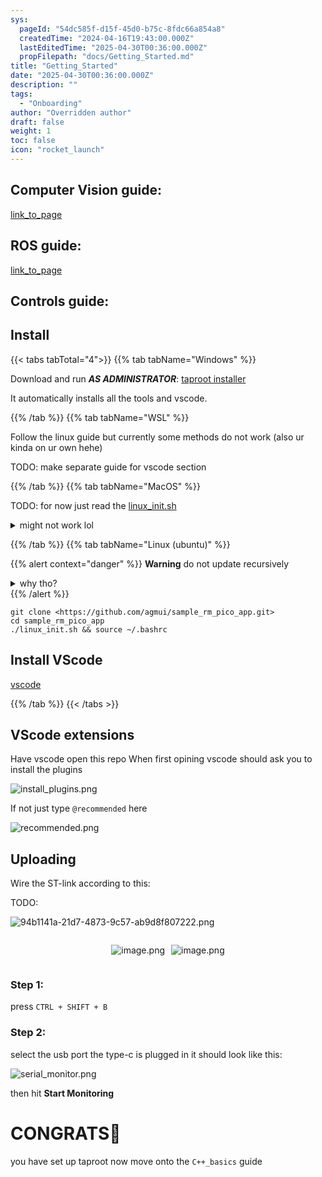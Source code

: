 ```yaml
---
sys:
  pageId: "54dc585f-d15f-45d0-b75c-8fdc66a854a8"
  createdTime: "2024-04-16T19:43:00.000Z"
  lastEditedTime: "2025-04-30T00:36:00.000Z"
  propFilepath: "docs/Getting_Started.md"
title: "Getting_Started"
date: "2025-04-30T00:36:00.000Z"
description: ""
tags:
  - "Onboarding"
author: "Overridden author"
draft: false
weight: 1
toc: false
icon: "rocket_launch"
---
```


## Computer Vision guide:

[link_to_page](86d45bc0-388b-4d26-8848-44f255f73d0e)

## ROS guide:

[link_to_page](3c76c1de-ec8f-46d6-8b0a-294005edc2d5)

## Controls guide:

## Install

{{< tabs tabTotal="4">}}
{{% tab tabName="Windows" %}}

Download and run _**AS ADMINISTRATOR**_: [taproot installer](https://github.com/Thornbots/TeachingFreshies/releases/tag/1.0)

It automatically installs all the tools and vscode.

{{% /tab %}}
{{% tab tabName="WSL" %}}

Follow the linux guide but currently some methods do not work (also ur kinda on ur own hehe)

TODO: make separate guide for vscode section

{{% /tab %}}
{{% tab tabName="MacOS" %}}

TODO: for now just read the [linux_init.sh](https://github.com/agmui/sample_rm_pico_app/blob/main/linux_init.sh)

<details>
<summary>might not work lol</summary>

`brew install libusb pkg-config`

Next install: [vscode](https://code.visualstudio.com/Download)

</details>

{{% /tab %}}
{{% tab tabName="Linux (ubuntu)" %}}

{{% alert context="danger" %}}
**Warning** do not update recursively
<details>
<summary>why tho?</summary>
There are some submodules that may go on for a while (like tinyusb) and I highly
recommend you don't need to get them.
If you want to see what submodules I update just look in `linux_init.sh`
</details>
{{% /alert %}}

```shell
git clone <https://github.com/agmui/sample_rm_pico_app.git>
cd sample_rm_pico_app
./linux_init.sh && source ~/.bashrc
```

## Install VScode

[vscode](https://code.visualstudio.com/Download)

{{% /tab %}}
{{< /tabs >}}

## VScode extensions

Have vscode open this repo
When first opining vscode should ask you to install the plugins

![install_plugins.png](https://prod-files-secure.s3.us-west-2.amazonaws.com/d518164a-d88e-44d1-a4ee-3adb3bd8bce0/89bd30f0-1825-4e77-867b-0a41ce370880/install_plugins.png?X-Amz-Algorithm=AWS4-HMAC-SHA256&X-Amz-Content-Sha256=UNSIGNED-PAYLOAD&X-Amz-Credential=ASIAZI2LB466TURIJ47H%2F20250813%2Fus-west-2%2Fs3%2Faws4_request&X-Amz-Date=20250813T181318Z&X-Amz-Expires=3600&X-Amz-Security-Token=IQoJb3JpZ2luX2VjEOr%2F%2F%2F%2F%2F%2F%2F%2F%2F%2FwEaCXVzLXdlc3QtMiJHMEUCIFV9dHn2UwwMFDoV8oqKGJ%2BIaquoYMwkP0fECQ4pI4u3AiEAwjdxCXElx0zNwlATgpZm4PiHK1L%2FvPZblIbjHGd6oAMq%2FwMIMxAAGgw2Mzc0MjMxODM4MDUiDBE9GCphVgGnOoSVXSrcA%2FHPM%2BFsZkQwPQNnPkk%2BF2btaVfRaoasjcnd4rQ17Ode769XUoSqYgBUAmCS8Odqodtkbncj6iDIpi9ilVa0msvSqBrvW07XTgUxUKjeN%2FqNtPY9Dmw5geWB1sM7kbGtVKIs8b7%2FkLnt2WMZBGqBADBpkxBYlaatCJ%2FN260ljXstS55ve7SPphlFzzsehUoCSJLfM8XzaejXRb4otXsdnKOKcqPxIzv1yjhNgnKyuVWNvTzFimXHjqDvMY6xk6o9VhVg8LOsiimtUPvoForrzTKLzGrubjOmJ%2FrZsH2nsfsaqE%2FcJjIWGoZSKvovGbSQ5Z4mDtGPNvUyeuWxjE9tZME8hHLPRhpc3XK1xXykm1206Y2utjfQQXpahMdUsslZLDOW%2BhXKglWk2e4O78dqPgPJ%2FvdZm5pTt%2BuJjDqpyeUqX7UcnPKdO8DWmh40vFH3EqxP3%2B7FkAlsdj67MGiYWlBJsPKvAtgUYZQQqYWDkREdQWr5n5OcnUnfaqYtZGMAy6yR3q%2FjChVWPh6Tr7ulJH6fg3Ko2QeDxTCjnUe1dgRPc0ZRGF%2F2owtQh9YqK3a47hucQS6ZEfOP8zD63mRhap2sO7yjtncQMs%2Bka2EUYP3DkPqwXlwblcXeEogSMJyg88QGOqUB7hs%2FPT2NbfO8a0NrGRBck3U8RQGKd8WHpQ9fMpV7xaZng8bLPu6kfcCA6RSqDJ49K1E0pz%2Bs%2FXG%2Fs1SmD1xu5rYFoyg9ZzHcSLwvDGwcBHYtjHtwLT7f5fl0095r%2BgVUrwcKey6QRZJ7jZJO8sPkujldssIefQ3mtZtk6xjSKpld4jdVN%2BNFyn6Y07Fgt7cEkIxssoGKEqyR1tKn59v5qdqSuNzc&X-Amz-Signature=7be72fa0b96c4e3db41042c21ecb529d682c65e400884e77dd6a444341cf5a59&X-Amz-SignedHeaders=host&x-amz-checksum-mode=ENABLED&x-id=GetObject)

If not just type `@recommended` here  

![recommended.png](https://prod-files-secure.s3.us-west-2.amazonaws.com/d518164a-d88e-44d1-a4ee-3adb3bd8bce0/61e661e9-5d85-4dfc-be0d-8d2097a5e793/recommended.png?X-Amz-Algorithm=AWS4-HMAC-SHA256&X-Amz-Content-Sha256=UNSIGNED-PAYLOAD&X-Amz-Credential=ASIAZI2LB466TURIJ47H%2F20250813%2Fus-west-2%2Fs3%2Faws4_request&X-Amz-Date=20250813T181318Z&X-Amz-Expires=3600&X-Amz-Security-Token=IQoJb3JpZ2luX2VjEOr%2F%2F%2F%2F%2F%2F%2F%2F%2F%2FwEaCXVzLXdlc3QtMiJHMEUCIFV9dHn2UwwMFDoV8oqKGJ%2BIaquoYMwkP0fECQ4pI4u3AiEAwjdxCXElx0zNwlATgpZm4PiHK1L%2FvPZblIbjHGd6oAMq%2FwMIMxAAGgw2Mzc0MjMxODM4MDUiDBE9GCphVgGnOoSVXSrcA%2FHPM%2BFsZkQwPQNnPkk%2BF2btaVfRaoasjcnd4rQ17Ode769XUoSqYgBUAmCS8Odqodtkbncj6iDIpi9ilVa0msvSqBrvW07XTgUxUKjeN%2FqNtPY9Dmw5geWB1sM7kbGtVKIs8b7%2FkLnt2WMZBGqBADBpkxBYlaatCJ%2FN260ljXstS55ve7SPphlFzzsehUoCSJLfM8XzaejXRb4otXsdnKOKcqPxIzv1yjhNgnKyuVWNvTzFimXHjqDvMY6xk6o9VhVg8LOsiimtUPvoForrzTKLzGrubjOmJ%2FrZsH2nsfsaqE%2FcJjIWGoZSKvovGbSQ5Z4mDtGPNvUyeuWxjE9tZME8hHLPRhpc3XK1xXykm1206Y2utjfQQXpahMdUsslZLDOW%2BhXKglWk2e4O78dqPgPJ%2FvdZm5pTt%2BuJjDqpyeUqX7UcnPKdO8DWmh40vFH3EqxP3%2B7FkAlsdj67MGiYWlBJsPKvAtgUYZQQqYWDkREdQWr5n5OcnUnfaqYtZGMAy6yR3q%2FjChVWPh6Tr7ulJH6fg3Ko2QeDxTCjnUe1dgRPc0ZRGF%2F2owtQh9YqK3a47hucQS6ZEfOP8zD63mRhap2sO7yjtncQMs%2Bka2EUYP3DkPqwXlwblcXeEogSMJyg88QGOqUB7hs%2FPT2NbfO8a0NrGRBck3U8RQGKd8WHpQ9fMpV7xaZng8bLPu6kfcCA6RSqDJ49K1E0pz%2Bs%2FXG%2Fs1SmD1xu5rYFoyg9ZzHcSLwvDGwcBHYtjHtwLT7f5fl0095r%2BgVUrwcKey6QRZJ7jZJO8sPkujldssIefQ3mtZtk6xjSKpld4jdVN%2BNFyn6Y07Fgt7cEkIxssoGKEqyR1tKn59v5qdqSuNzc&X-Amz-Signature=29ab1fa124a65a7388ffb4f765e756f7acf7b8ac9ccaa23af79f03e4832d1348&X-Amz-SignedHeaders=host&x-amz-checksum-mode=ENABLED&x-id=GetObject)

## Uploading

Wire the ST-link according to this:

TODO:

![94b1141a-21d7-4873-9c57-ab9d8f807222.png](https://prod-files-secure.s3.us-west-2.amazonaws.com/d518164a-d88e-44d1-a4ee-3adb3bd8bce0/e5fad17d-ab82-4300-9f4c-505ab4b1202c/94b1141a-21d7-4873-9c57-ab9d8f807222.png?X-Amz-Algorithm=AWS4-HMAC-SHA256&X-Amz-Content-Sha256=UNSIGNED-PAYLOAD&X-Amz-Credential=ASIAZI2LB466TURIJ47H%2F20250813%2Fus-west-2%2Fs3%2Faws4_request&X-Amz-Date=20250813T181318Z&X-Amz-Expires=3600&X-Amz-Security-Token=IQoJb3JpZ2luX2VjEOr%2F%2F%2F%2F%2F%2F%2F%2F%2F%2FwEaCXVzLXdlc3QtMiJHMEUCIFV9dHn2UwwMFDoV8oqKGJ%2BIaquoYMwkP0fECQ4pI4u3AiEAwjdxCXElx0zNwlATgpZm4PiHK1L%2FvPZblIbjHGd6oAMq%2FwMIMxAAGgw2Mzc0MjMxODM4MDUiDBE9GCphVgGnOoSVXSrcA%2FHPM%2BFsZkQwPQNnPkk%2BF2btaVfRaoasjcnd4rQ17Ode769XUoSqYgBUAmCS8Odqodtkbncj6iDIpi9ilVa0msvSqBrvW07XTgUxUKjeN%2FqNtPY9Dmw5geWB1sM7kbGtVKIs8b7%2FkLnt2WMZBGqBADBpkxBYlaatCJ%2FN260ljXstS55ve7SPphlFzzsehUoCSJLfM8XzaejXRb4otXsdnKOKcqPxIzv1yjhNgnKyuVWNvTzFimXHjqDvMY6xk6o9VhVg8LOsiimtUPvoForrzTKLzGrubjOmJ%2FrZsH2nsfsaqE%2FcJjIWGoZSKvovGbSQ5Z4mDtGPNvUyeuWxjE9tZME8hHLPRhpc3XK1xXykm1206Y2utjfQQXpahMdUsslZLDOW%2BhXKglWk2e4O78dqPgPJ%2FvdZm5pTt%2BuJjDqpyeUqX7UcnPKdO8DWmh40vFH3EqxP3%2B7FkAlsdj67MGiYWlBJsPKvAtgUYZQQqYWDkREdQWr5n5OcnUnfaqYtZGMAy6yR3q%2FjChVWPh6Tr7ulJH6fg3Ko2QeDxTCjnUe1dgRPc0ZRGF%2F2owtQh9YqK3a47hucQS6ZEfOP8zD63mRhap2sO7yjtncQMs%2Bka2EUYP3DkPqwXlwblcXeEogSMJyg88QGOqUB7hs%2FPT2NbfO8a0NrGRBck3U8RQGKd8WHpQ9fMpV7xaZng8bLPu6kfcCA6RSqDJ49K1E0pz%2Bs%2FXG%2Fs1SmD1xu5rYFoyg9ZzHcSLwvDGwcBHYtjHtwLT7f5fl0095r%2BgVUrwcKey6QRZJ7jZJO8sPkujldssIefQ3mtZtk6xjSKpld4jdVN%2BNFyn6Y07Fgt7cEkIxssoGKEqyR1tKn59v5qdqSuNzc&X-Amz-Signature=243855331b3aab3f27b7c3054a412c1f276fe826d9a88fb18c47113517dcf665&X-Amz-SignedHeaders=host&x-amz-checksum-mode=ENABLED&x-id=GetObject)

<div style="display: flex;flex-direction: row; column-gap:10px; max-width: 630px;justify-content: center;">
<div>

![image.png](https://prod-files-secure.s3.us-west-2.amazonaws.com/d518164a-d88e-44d1-a4ee-3adb3bd8bce0/210ecb78-1116-4d7b-b9b7-2292f66fa2c2/image.png?X-Amz-Algorithm=AWS4-HMAC-SHA256&X-Amz-Content-Sha256=UNSIGNED-PAYLOAD&X-Amz-Credential=ASIAZI2LB4662ADEVLIA%2F20250813%2Fus-west-2%2Fs3%2Faws4_request&X-Amz-Date=20250813T181322Z&X-Amz-Expires=3600&X-Amz-Security-Token=IQoJb3JpZ2luX2VjEOr%2F%2F%2F%2F%2F%2F%2F%2F%2F%2FwEaCXVzLXdlc3QtMiJHMEUCIA5w2pefczlNhtbOTaYspLbqWriA%2FTLlUzpI5TSxp3J9AiEAk5cS%2By2ZnheDJvJaBEFN0Ob1OYM8hA9CjzUhvsHYTCQq%2FwMIMxAAGgw2Mzc0MjMxODM4MDUiDClAr8f%2BxMES3GuPlSrcA2kYAjVrF8%2FSen7J%2Fb5zxyxawrTWOh6yNjbSC7fhNlYvWg49hOTyMvoDOeVCyTmGnCVus0rt%2FoKu0NATzOiLltfZcJQ9xSo7XKtrbN%2FC5yzRJmTOxoaMeeKonML1Ut%2BfCaVVdg%2Ft32aFse9NuhoKxlZgUdVjH4gEvEoBL8qjgTiT4aHAtHHUQtgFF3Jvyu17R0klD%2Fyol%2F0Nle5PDRgJBQeQgGIcrO6pchBOob9RAJAXWUcuA%2FOb%2FDRgbH926j3ib18gFR0F541fKgqPhXfKPHwX9O7ilD9itzTlykKncDzOUhrDJqVRjnP4QoQqqJXCfkU%2FxhbzNJuGNZ%2FBDYthx4Pru8kC7DnnVTZSI3WTbPT0RwVJMWSC9dbgPJXgsKrrCl1uLE6uGYwllBZSYUDxEyE6bm2dmv%2FgmxmG2sYh5%2B4FXoZdUjLy1qPJI7mhZ1EOx2rnERTnb5KGjdo1n2S%2F25HXeeCQixJskqDqLSYg97pXAf3lB%2BQ3IwBSn9iU2pnGgZFKq9Q%2FlaU7j245u4h4%2Bbq2BdBgv9wLMP6JWtx7kkGakJ1UF8dbyMNvi6P5DUynQHsRf4Jb66%2BxP4xNEa1m7Z2Ytg9Rr9RfJSqZxwYN4p7rgvzNDqb7P6ogI4nLMN2f88QGOqUBCBWbIvvsNgBIFYev2EsDNpLp3YMIp1ZZFdyNW6itrM5k%2FpTuY1TNrM9NixGAEuW7KMHGbcGVz6tSBcnq9iAnWyc4lpDZm%2FlCYHdKTVGP0cFX0gfH%2B3nXruKAOmXhErZ99RefRp9IFitJdYltY6Fx3RtRRtXOFXXWpCbfwbjb6utd6COmin8r0j05rVdbboDk1Pe28o7QS8oxCg16zBZiM4ok3U2u&X-Amz-Signature=48788b36d4ba2db0ecb400de3a311d9f6974fe80c09d10f1f5662fb92101b909&X-Amz-SignedHeaders=host&x-amz-checksum-mode=ENABLED&x-id=GetObject)

</div>
<div>

![image.png](https://prod-files-secure.s3.us-west-2.amazonaws.com/d518164a-d88e-44d1-a4ee-3adb3bd8bce0/33a0fd0f-8ca6-4a86-8e09-26e95ded1fff/image.png?X-Amz-Algorithm=AWS4-HMAC-SHA256&X-Amz-Content-Sha256=UNSIGNED-PAYLOAD&X-Amz-Credential=ASIAZI2LB466SOXQKVKA%2F20250813%2Fus-west-2%2Fs3%2Faws4_request&X-Amz-Date=20250813T181323Z&X-Amz-Expires=3600&X-Amz-Security-Token=IQoJb3JpZ2luX2VjEOr%2F%2F%2F%2F%2F%2F%2F%2F%2F%2FwEaCXVzLXdlc3QtMiJIMEYCIQCrQ4ikuVjhiCxzvSJj5p%2Bpa4ARqnFOSWRJJnqTlOulcQIhAN5vu%2F8zuxXaRGSOAVcRqWzpefmSqxG2Iy4y4ZhvkjLLKv8DCDMQABoMNjM3NDIzMTgzODA1Igw8zxWacGY7VZE7Qicq3AMfgNB3uGgscfgdjy9DuvsLh3vuC2Hop7nZRyxoSZeIMqFBm%2FK%2BkUO96BzWC2y6In5cSAV1XIUcRPD54%2BJPuSeIjOgKPVgRaUQsf0xqCCc6XNugdyv%2Fi6xtI9aw7Up9HChkd107gJsVLm5qZQyU8Q40rilVSSDuDxBI7wVg8LmKfYnG%2F2kPkfg1qIDGdscM9n5DvTv%2FG%2BNFY9EQXKktJ5dw7g%2BPlJfaEqEDR22bBMKaSHUY%2FrCPo9BOXVi61oUMYtqUnK%2FkoMSfbU3O2FU%2BQ74Gt5pIQSlXFOaqiinUwgy%2FjUxEsHoOzlz4Orn5wnBk8GOC%2BqFAj%2FTIYJlnWc2DjevfFtFR28t6Tz4RYursVWq9%2F%2BI2MzAlAI%2BZByt4w2nSXG5if9DCC4IlD8%2FCsVfpGsKac3CbAszOXTxExKDa86Hh65mzi8MZipBdU9BQl1%2FVIcbTc%2FWV%2FJYhU6nBokU3ZVkd%2FOTTPtE7luM0iXYCrVZpfXtj4OcAqjAGButJ1iKHxIsmAoJfUmVcT9ZK1H3z1v%2BxVKtll33mZ8KpR4FpLu%2FgtJphFE3FSVA78P6qOWV9oIh%2ByKsCo9uZewtsBx0DHd%2BPSD0YZWzg%2BoKha8crNdZgWfAhMIXOqHIo3dAGqTCjoPPEBjqkAbbI4vk7RY0jcTnezJNIUKS%2BEf86s1nGdvLZ%2FKW7zGoWTuHnEkVaTSwLlMeoVV8JQFr8FGaA%2FWbNB%2Forje1vuAaEnS2KiwsijSvyhtXkWd2Q6CO%2FRf%2FYY35FUZ5SS7Au0WoQpSaU%2Fmul1yznvJQI%2FByEV7MMa2ZFrr7IjUoBs581tdLu13AxU3UmGC6o42u5yjrdRAdKadGq2WA6eSZVi51jnaGL&X-Amz-Signature=f2ee8047046fa9f571ea3968de145cb85e96be20d4ed3c1dfb7a176900b604c1&X-Amz-SignedHeaders=host&x-amz-checksum-mode=ENABLED&x-id=GetObject)

</div>
</div>

### Step 1:

press `CTRL + SHIFT + B`

### Step 2:

select the usb port the type-c is plugged in it should look like this:

![serial_monitor.png](https://prod-files-secure.s3.us-west-2.amazonaws.com/d518164a-d88e-44d1-a4ee-3adb3bd8bce0/f03f4774-05d4-4393-b6a0-d5efb6d315ab/serial_monitor.png?X-Amz-Algorithm=AWS4-HMAC-SHA256&X-Amz-Content-Sha256=UNSIGNED-PAYLOAD&X-Amz-Credential=ASIAZI2LB466TURIJ47H%2F20250813%2Fus-west-2%2Fs3%2Faws4_request&X-Amz-Date=20250813T181318Z&X-Amz-Expires=3600&X-Amz-Security-Token=IQoJb3JpZ2luX2VjEOr%2F%2F%2F%2F%2F%2F%2F%2F%2F%2FwEaCXVzLXdlc3QtMiJHMEUCIFV9dHn2UwwMFDoV8oqKGJ%2BIaquoYMwkP0fECQ4pI4u3AiEAwjdxCXElx0zNwlATgpZm4PiHK1L%2FvPZblIbjHGd6oAMq%2FwMIMxAAGgw2Mzc0MjMxODM4MDUiDBE9GCphVgGnOoSVXSrcA%2FHPM%2BFsZkQwPQNnPkk%2BF2btaVfRaoasjcnd4rQ17Ode769XUoSqYgBUAmCS8Odqodtkbncj6iDIpi9ilVa0msvSqBrvW07XTgUxUKjeN%2FqNtPY9Dmw5geWB1sM7kbGtVKIs8b7%2FkLnt2WMZBGqBADBpkxBYlaatCJ%2FN260ljXstS55ve7SPphlFzzsehUoCSJLfM8XzaejXRb4otXsdnKOKcqPxIzv1yjhNgnKyuVWNvTzFimXHjqDvMY6xk6o9VhVg8LOsiimtUPvoForrzTKLzGrubjOmJ%2FrZsH2nsfsaqE%2FcJjIWGoZSKvovGbSQ5Z4mDtGPNvUyeuWxjE9tZME8hHLPRhpc3XK1xXykm1206Y2utjfQQXpahMdUsslZLDOW%2BhXKglWk2e4O78dqPgPJ%2FvdZm5pTt%2BuJjDqpyeUqX7UcnPKdO8DWmh40vFH3EqxP3%2B7FkAlsdj67MGiYWlBJsPKvAtgUYZQQqYWDkREdQWr5n5OcnUnfaqYtZGMAy6yR3q%2FjChVWPh6Tr7ulJH6fg3Ko2QeDxTCjnUe1dgRPc0ZRGF%2F2owtQh9YqK3a47hucQS6ZEfOP8zD63mRhap2sO7yjtncQMs%2Bka2EUYP3DkPqwXlwblcXeEogSMJyg88QGOqUB7hs%2FPT2NbfO8a0NrGRBck3U8RQGKd8WHpQ9fMpV7xaZng8bLPu6kfcCA6RSqDJ49K1E0pz%2Bs%2FXG%2Fs1SmD1xu5rYFoyg9ZzHcSLwvDGwcBHYtjHtwLT7f5fl0095r%2BgVUrwcKey6QRZJ7jZJO8sPkujldssIefQ3mtZtk6xjSKpld4jdVN%2BNFyn6Y07Fgt7cEkIxssoGKEqyR1tKn59v5qdqSuNzc&X-Amz-Signature=6546316c499b3fab72ca74fab77f915c332de532ed97f3923f85da509cb7fcdc&X-Amz-SignedHeaders=host&x-amz-checksum-mode=ENABLED&x-id=GetObject)

then hit **Start Monitoring**

# CONGRATS🎉

you have set up taproot now move onto the `C++_basics` guide
